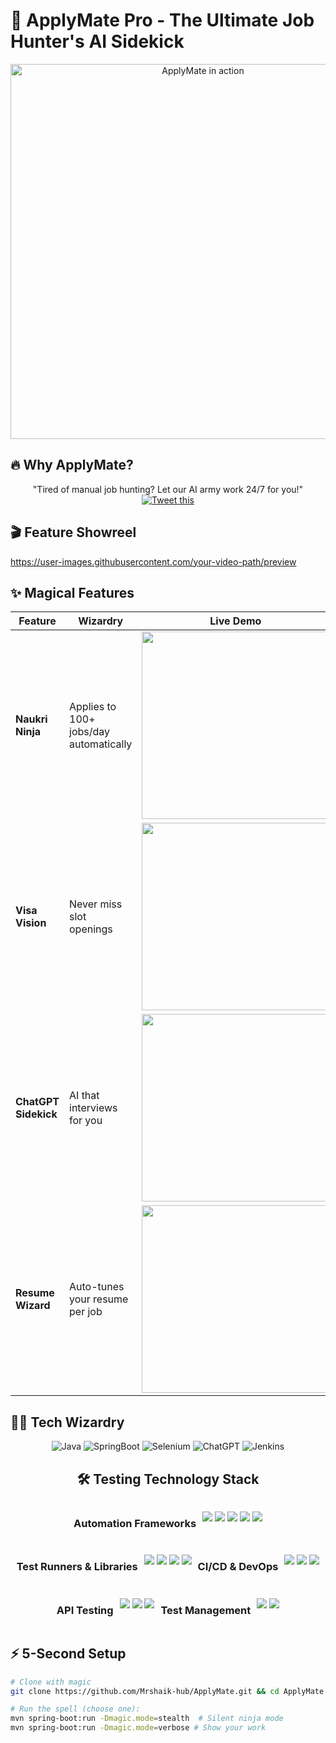# 🚀 ApplyMate Pro - The Ultimate Job Hunter's AI Sidekick

<div align="center">
  <img src="https://media.giphy.com/media/v1.Y2lkPTc5MGI3NjExcDl1eGx4d3V5d2V5Z3RkNmR6YzB0Z2VqY2N6ZzZ1aGZ6eHpxYiZlcD12MV9pbnRlcm5hbF9naWZfYnlfaWQmY3Q9Zw/3o7qE1YN7aCHOFS7Ag/giphy.gif" width="600" alt="ApplyMate in action">
</div>

## 🔥 Why ApplyMate?

<div align="center">
  
  "Tired of manual job hunting? Let our AI army work 24/7 for you!"  
  [![Tweet this](https://img.shields.io/twitter/url?style=social&url=https%3A%2F%2Fgithub.com%2FMrshaik-hub%2FApplyMate)](https://twitter.com/intent/tweet?text=Check%20out%20this%20awesome%20job%20automation%20tool!&url=https%3A%2F%2Fgithub.com%2FMrshaik-hub%2FApplyMate)

</div>

## 🎬 Feature Showreel

https://user-images.githubusercontent.com/your-video-path/preview

## ✨ Magical Features

| Feature | Wizardry | Live Demo |
|---------|----------|-----------|
| **Naukri Ninja** | Applies to 100+ jobs/day automatically | <img src="https://media.giphy.com/media/naukri-demo.gif" width="300"> |
| **Visa Vision** | Never miss slot openings | <img src="https://media.giphy.com/media/visa-tracking.gif" width="300"> |
| **ChatGPT Sidekick** | AI that interviews for you | <img src="https://media.giphy.com/media/ai-chatbot.gif" width="300"> |
| **Resume Wizard** | Auto-tunes your resume per job | <img src="https://media.giphy.com/media/resume-magic.gif" width="300"> |

## 🧙‍♂️ Tech Wizardry

<div align="center">
  
![Java](https://img.shields.io/badge/Java-ED8B00?style=for-the-badge&logo=openjdk&logoColor=white)
![SpringBoot](https://img.shields.io/badge/Spring_Boot-F2F4F9?style=for-the-badge&logo=spring-boot)
![Selenium](https://img.shields.io/badge/Selenium-43B02A?style=for-the-badge&logo=Selenium&logoColor=white)
![ChatGPT](https://img.shields.io/badge/ChatGPT-74aa9c?style=for-the-badge&logo=openai&logoColor=white)
![Jenkins](https://img.shields.io/badge/Jenkins-D24939?style=for-the-badge&logo=Jenkins&logoColor=white)

## 🛠️ Testing Technology Stack

<div align="center" style="display: flex; flex-wrap: wrap; gap: 10px; justify-content: center;">

### Automation Frameworks
<a href="#"><img src="https://img.shields.io/badge/Selenium-43B02A?logo=selenium&logoColor=white"></a>
<a href="#"><img src="https://img.shields.io/badge/Appium-3D4A5E?logo=appium&logoColor=white"></a>
<a href="#"><img src="https://img.shields.io/badge/Cypress-17202C?logo=cypress&logoColor=white"></a>
<a href="#"><img src="https://img.shields.io/badge/Playwright-45ba4b?logo=playwright&logoColor=white"></a>
<a href="#"><img src="https://img.shields.io/badge/Karate-000000?logo=karate&logoColor=white"></a>

### Test Runners & Libraries
<a href="#"><img src="https://img.shields.io/badge/JUnit-25A162?logo=junit5&logoColor=white"></a>
<a href="#"><img src="https://img.shields.io/badge/TestNG-009933?logo=testng&logoColor=white"></a>
<a href="#"><img src="https://img.shields.io/badge/Pytest-0A9EDC?logo=pytest&logoColor=white"></a>
<a href="#"><img src="https://img.shields.io/badge/RestAssured-66CCFF?logo=rest-assured&logoColor=black"></a>

### CI/CD & DevOps
<a href="#"><img src="https://img.shields.io/badge/Jenkins-D24939?logo=jenkins&logoColor=white"></a>
<a href="#"><img src="https://img.shields.io/badge/GitHub_Actions-2088FF?logo=github-actions&logoColor=white"></a>
<a href="#"><img src="https://img.shields.io/badge/Docker-2496ED?logo=docker&logoColor=white"></a>

### API Testing
<a href="#"><img src="https://img.shields.io/badge/Postman-FF6C37?logo=postman&logoColor=white"></a>
<a href="#"><img src="https://img.shields.io/badge/Karate-000000?logo=karate&logoColor=white"></a>
<a href="#"><img src="https://img.shields.io/badge/RestAssured-66CCFF?logo=rest-assured&logoColor=black"></a>

### Test Management
<a href="#"><img src="https://img.shields.io/badge/Jira-0052CC?logo=jira&logoColor=white"></a>
<a href="#"><img src="https://img.shields.io/badge/TestRail-65C179?logo=testrail&logoColor=white"></a>

</div>

</div>

## ⚡ 5-Second Setup

```bash
# Clone with magic
git clone https://github.com/Mrshaik-hub/ApplyMate.git && cd ApplyMate

# Run the spell (choose one):
mvn spring-boot:run -Dmagic.mode=stealth  # Silent ninja mode
mvn spring-boot:run -Dmagic.mode=verbose # Show your work
